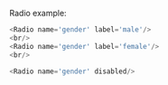 Radio example:

```js
<Radio name='gender' label='male'/>
<br/>
<Radio name='gender' label='female'/>
<br/>

<Radio name='gender' disabled/>

```